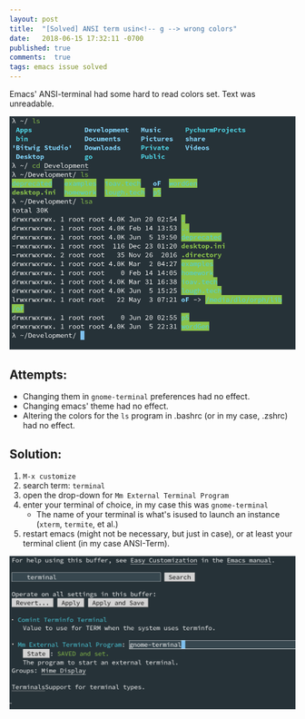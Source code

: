```yaml
---
layout: post
title:  "[Solved] ANSI term usin<!-- g --> wrong colors"
date:   2018-06-15 17:32:11 -0700
published: true
comments:  true
tags: emacs issue solved
---
```


Emacs' ANSI-terminal had some hard to read colors set. 
Text was unreadable.

![Weird Colors](/images/emacs-term-wrong-colors.png "Weird Colors")

## Attempts:

- Changing them in `gnome-terminal` preferences had no effect. 
- Changing emacs' theme had no effect.
- Altering the colors for the `ls` program in .bashrc (or in my case, .zshrc) had no effect.

## Solution:

1. `M-x customize`
2. search term: `terminal`
3. open the drop-down for `Mm External Terminal Program`
4. enter your terminal of choice, in my case this was `gnome-terminal`
   - The name of your terminal is what's isused to launch an instance (`xterm`, `termite`, et al.)
5. restart emacs (might not be necessary, but just in case), or at least your terminal client (in my case ANSI-Term).

![Color Fix](/images/emacs-terminal-color-fix.png "Color Fix")
